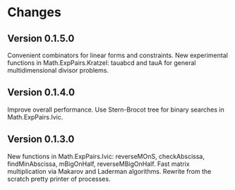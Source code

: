Changes
=======

Version 0.1.5.0
----------------

Convenient combinators for linear forms and constraints.
New experimental functions in Math.ExpPairs.Kratzel: tauabcd and tauA for general multidimensional divisor problems.

Version 0.1.4.0
----------------

Improve overall performance.
Use Stern-Brocot tree for binary searches in Math.ExpPairs.Ivic.

Version 0.1.3.0
----------------

New functions in Math.ExpPairs.Ivic: reverseMOnS, checkAbscissa, findMinAbscissa, mBigOnHalf, reverseMBigOnHalf.
Fast matrix multiplication via Makarov and Laderman algorithms.
Rewrite from the scratch pretty printer of processes.
